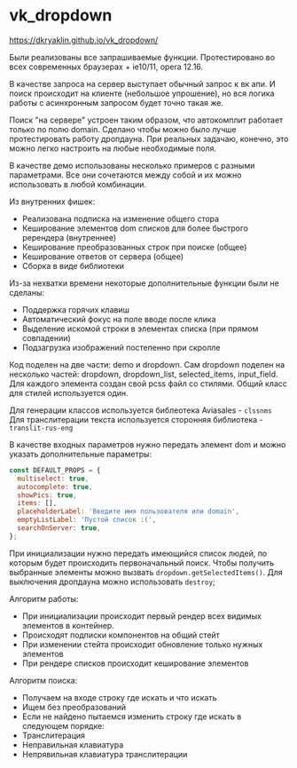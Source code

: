 # vk_dropdown

<a>https://dkryaklin.github.io/vk_dropdown/</a>

Были реализованы все запрашиваемые функции. Протестировано во всех современных браузерах + ie10/11, opera 12.16.

В качестве запроса на сервер выступает обычный запрос к вк апи. И поиск происходит на клиенте (небольшое упрошение), но вся логика работы с асинхронным запросом будет точно такая же.

Поиск "на сервере" устроен таким образом, что автокомплит работает только по полю domain. Сделано чтобы можно было лучше протестировать работу дропдауна. При реальных задачаю, конечно, это можно легко настроить на любые необходимые поля.

В качестве демо использованы несколько примеров с разными параметрами. Все они сочетаются между собой и их можно использовать в любой комбинации.

Из внутренних фишек:
* Реализована подписка на изменение общего стора
* Кеширование элементов dom списков для более быстрого ререндера (внутреннее)
* Кеширование преобразованных строк при поиске (общее)
* Кеширование ответов от сервера (общее)
* Сборка в виде библиотеки

Из-за нехватки времени некоторые дополнительные функции были не сделаны:
* Поддержка горячих клавиш
* Автоматический фокус на поле вводе после клика
* Выделение искомой строки в элементах списка (при прямом совпадении)
* Подзагрузка изображений постепенно при скролле

Код поделен на две части: demo и dropdown. Сам dropdown поделен на несколько частей: dropdown, dropdown_list, selected_items, input_field. Для каждого элемента создан свой pcss файл со стилями. Общий класс для стилей используется один.

Для генерации классов используется библеотека Aviasales - `clssnms`\
Для транслитерации текста используется сторонняя библиотека - `translit-rus-eng`

В качестве входных параметров нужно передать элемент dom и можно указать дополнительные параметры:
```js
const DEFAULT_PROPS = {
  multiselect: true,
  autocomplete: true,
  showPics: true,
  items: [],
  placeholderLabel: 'Введите имя пользователя или domain',
  emptyListLabel: 'Пустой список :(',
  searchOnServer: true,
};
```

При инициализации нужно передать имеющийся список людей, по которым будет происходить первоначальный поиск.
Чтобы получить выбранные элементы можно вызвать `dropdown.getSelectedItems()`. Для выключения дропдауна можно использовать `destroy`;

Алгоритм работы:
* При инициализации происходит первый рендер всех видимых элементов в контейнер.
* Происходят подписки компонентов на общий стейт
* При изменении стейта происходит обновление только нужных элементов
* При рендере списков происходит кеширование элементов

Алгоритм поиска:
* Получаем на входе строку где искать и что искать
* Ищем без преобразований
* Если не найдено пытаемся изменить строку где искать в следующем порядке:
* Транслитерация
* Неправильная клавиатура
* Непрявильная клавиатура транслитерации
